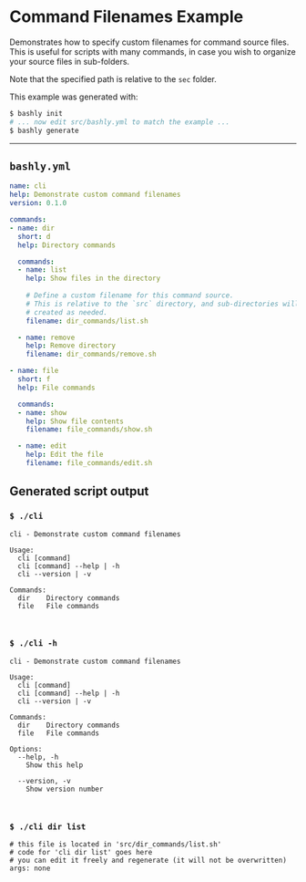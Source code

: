 # Command Filenames Example

Demonstrates how to specify custom filenames for command source files.
This is useful for scripts with many commands, in case you wish to organize
your source files in sub-folders.

Note that the specified path is relative to the `sec` folder.

This example was generated with:

```bash
$ bashly init
# ... now edit src/bashly.yml to match the example ...
$ bashly generate
```

-----

## `bashly.yml`

```yaml
name: cli
help: Demonstrate custom command filenames
version: 0.1.0

commands:
- name: dir
  short: d
  help: Directory commands

  commands:
  - name: list
    help: Show files in the directory
    
    # Define a custom filename for this command source.
    # This is relative to the `src` directory, and sub-directories will be
    # created as needed.
    filename: dir_commands/list.sh

  - name: remove
    help: Remove directory
    filename: dir_commands/remove.sh

- name: file
  short: f
  help: File commands

  commands:
  - name: show
    help: Show file contents
    filename: file_commands/show.sh

  - name: edit
    help: Edit the file
    filename: file_commands/edit.sh
```




## Generated script output

### `$ ./cli`

```shell
cli - Demonstrate custom command filenames

Usage:
  cli [command]
  cli [command] --help | -h
  cli --version | -v

Commands:
  dir    Directory commands
  file   File commands



```

### `$ ./cli -h`

```shell
cli - Demonstrate custom command filenames

Usage:
  cli [command]
  cli [command] --help | -h
  cli --version | -v

Commands:
  dir    Directory commands
  file   File commands

Options:
  --help, -h
    Show this help

  --version, -v
    Show version number



```

### `$ ./cli dir list`

```shell
# this file is located in 'src/dir_commands/list.sh'
# code for 'cli dir list' goes here
# you can edit it freely and regenerate (it will not be overwritten)
args: none


```



